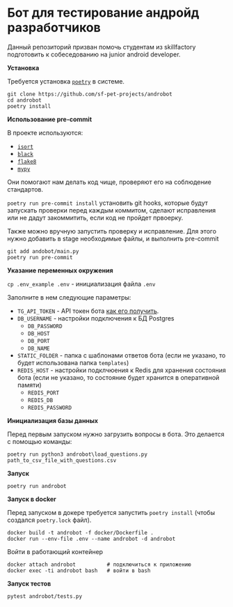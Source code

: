 # Бот для тестирование андройд разработчиков

Данный репозиторий призван помочь студентам из skillfactory подготовить к собеседованию на junior android developer.

**Установка**  

Требуется установка [`poetry`](https://github.com/python-poetry/poetry) в системе.  

```
git clone https://github.com/sf-pet-projects/androbot
cd androbot
poetry install
```

**Использование pre-commit**  

В проекте используются:
 - [`isort`](https://pycqa.github.io/isort/)
 - [`black`](https://black.readthedocs.io/en/stable/)
 - [`flake8`](https://flake8.pycqa.org/en/latest/)
 - [`mypy`](http://mypy-lang.org/)
 
Они помогают нам делать код чище, проверяют его на соблюдение стандартов.

`poetry run pre-commit install` установить git hooks, которые будут запускать проверки перед каждым коммитом, сделают исправления или не дадут закоммитить, если код не пройдет првоерку.

Также можно вручную запустить проверку и исправление. Для этого нужно добавить в stage необходимые файлы, и выполнить pre-commit

```
git add andobot/main.py
poetry run pre-commit
```

**Указание переменных окружения**

`cp .env_example .env` - инициализация файла `.env`

Заполните в нем следующие параметры:
- `TG_API_TOKEN` - API токен бота [как его получить](https://habr.com/ru/post/262247/).    
- `DB_USERNAME` - настройки подключения к БД Postgres 
    - `DB_PASSWORD`  
    - `DB_HOST`
    - `DB_PORT`
    - `DB_NAME`
- `STATIC_FOLDER` - папка с шаблонами ответов бота (если не указано, то будет использована папка `templates`)  
- `REDIS_HOST` - настройки подклчюения к Redis для хранения состояния бота (если не указано, то состояние будет хранится в оперативной памяти) 
    - `REDIS_PORT`
    - `REDIS_DB`
    - `REDIS_PASSWORD`


**Инициализация базы данных**  

Перед первым запуском нужно загрузить вопросы в бота. Это делается с помощью команды:
```
poetry run python3 androbot\load_questions.py path_to_csv_file_with_questions.csv
```


**Запуск**  

```
poetry run androbot
```

**Запуск в docker**

Перед запуском в докере требуется запустить `poetry install` (чтобы создался `poetry.lock` файл).
```
docker build -t androbot -f docker/Dockerfile .
docker run --env-file .env --name androbot -d androbot
```

Войти в работающий контейнер
```
docker attach androbot          # подключиться к приложению
docker exec -ti androbot bash   # войти в bash
```

**Запуск тестов**

```
pytest androbot/tests.py
```
